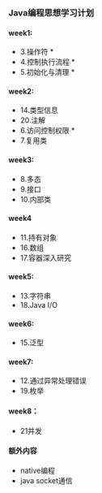 ### Java编程思想学习计划

#### week1:
- 3.操作符 *
- 4.控制执行流程 *
- 5.初始化与清理 *
#### week2:
- 14.类型信息
- 20.注解
- 6.访问控制权限 *
- 7.复用类
#### week3:
- 8.多态
- 9.接口
- 10.内部类
#### week4
- 11.持有对象
- 16.数组
- 17.容器深入研究
#### week5:
- 13.字符串
- 18.Java I/O
#### week6:
- 15.泛型 
#### week7:
- 12.通过异常处理错误 
- 19.枚举
#### week8：
- 21并发

#### 额外内容
- native编程
- java socket通信
